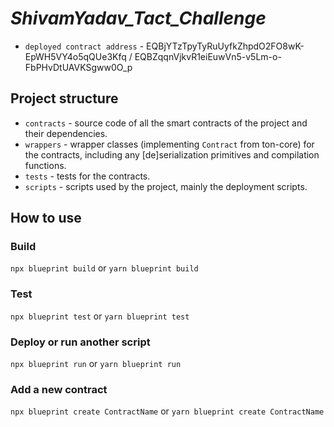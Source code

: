 # _ShivamYadav_Tact_Challenge_

-   `deployed contract address` - EQBjYTzTpyTyRuUyfkZhpdO2FO8wK-EpWH5VY4o5qQUe3Kfq / EQBZqqnVjkvR1eiEuwVn5-v5Lm-o-FbPHvDtUAVKSgww0O_p

## Project structure

-   `contracts` - source code of all the smart contracts of the project and their dependencies.
-   `wrappers` - wrapper classes (implementing `Contract` from ton-core) for the contracts, including any [de]serialization primitives and compilation functions.
-   `tests` - tests for the contracts.
-   `scripts` - scripts used by the project, mainly the deployment scripts.

## How to use

### Build

`npx blueprint build` or `yarn blueprint build`

### Test

`npx blueprint test` or `yarn blueprint test`

### Deploy or run another script

`npx blueprint run` or `yarn blueprint run`

### Add a new contract

`npx blueprint create ContractName` or `yarn blueprint create ContractName`
